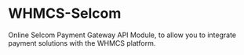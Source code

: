 # WHMCS-Selcom
Online Selcom Payment Gateway API Module, to allow you to integrate payment solutions with the WHMCS platform. 

